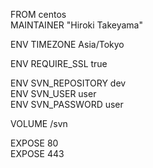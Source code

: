 FROM centos  
MAINTAINER "Hiroki Takeyama"

ENV TIMEZONE Asia/Tokyo

ENV REQUIRE_SSL true

ENV SVN_REPOSITORY dev  
ENV SVN_USER user  
ENV SVN_PASSWORD user

VOLUME /svn

EXPOSE 80  
EXPOSE 443
